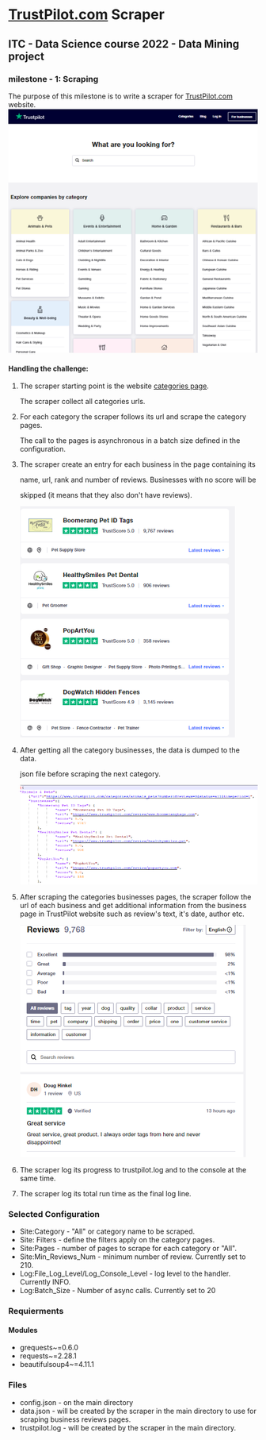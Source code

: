 # [TrustPilot.com](https://www.trustpilot.com) Scraper
## ITC - Data Science course 2022 - Data Mining project
### milestone - 1: Scraping
The purpose of this milestone is to write a scraper for [TrustPilot.com](https://www.trustpilot.com) website.
<img src="img/tp.png"/>

#### Handling the challenge:

1. The scraper starting point is the website [categories page](https://www.trustpilot.com/categories).

   The scraper collect all categories urls.


2. For each category the scraper follows its url and scrape the category pages.

   The call to the pages is asynchronous in a batch size defined in the configuration.


3. The scraper create an entry for each business in the page containing its

   name, url, rank and number of reviews. Businesses with no score will be 
   
   skipped (it means that they also don't have reviews).

   <img src="img/tpb.png"/>


4. After getting all the category businesses, the data is dumped to the data.

   json file before scraping the next category.

   <img src="img/data.png"/>


5. After scraping the categories businesses pages, the scraper follow the url of each business 
   and get additional information from the business page in TrustPilot website 
   such as review's text, it's date, author etc.

   <img src="img/tpr.png"/>


6. The scraper log its progress to trustpilot.log and to the console at the same time.


7. The scraper log its total run time as the final log line.


### Selected Configuration
* Site:Category - "All" or category name to be scraped.
* Site: Filters - define the filters apply on the category pages.
* Site:Pages - number of pages to scrape for each category or "All".
* Site:Min_Reviews_Num - minimum number of review. Currently set to 210.
* Log:File_Log_Level/Log_Console_Level - log level to the handler. Currently INFO.
* Log:Batch_Size - Number of async calls. Currently set to 20

### Requierments
#### Modules
* grequests~=0.6.0
* requests~=2.28.1
* beautifulsoup4~=4.11.1
### Files
* config.json - on the main directory
* data.json - will be created by the scraper in the main directory to use for scraping
  business reviews pages.
* trustpilot.log - will be created by the scraper in the main directory.




